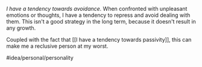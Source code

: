 *I have a tendency towards avoidance.* When confronted with unpleasant emotions or thoughts, I have a tendency to repress and avoid dealing with them. This isn't a good strategy in the long term, because it doesn't result in any growth. 

Coupled with the fact that [[I have a tendency towards passivity]], this can make me a reclusive person at my worst. 

#idea/personal/personality 